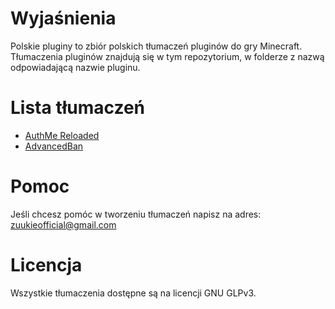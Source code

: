 # Wyjaśnienia
Polskie pluginy to zbiór polskich tłumaczeń pluginów do gry Minecraft. Tłumaczenia pluginów znajdują się w tym repozytorium, w folderze z nazwą odpowiadającą nazwie pluginu.


# Lista tłumaczeń
- [AuthMe Reloaded](https://github.com/zuukie/PolskiePluginy/tree/main/Tłumaczenia/AuthMe%20Reloaded)
- [AdvancedBan](https://github.com/zuukie/PolskiePluginy/tree/main/Tłumaczenia/AdvancedBan)


# Pomoc
Jeśli chcesz pomóc w tworzeniu tłumaczeń napisz na adres: zuukieofficial@gmail.com


# Licencja
Wszystkie tłumaczenia dostępne są na licencji GNU GLPv3.
